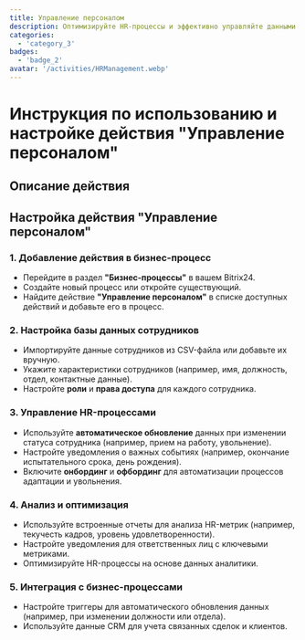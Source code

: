 ```yaml
---
title: Управление персоналом
description: Оптимизируйте HR-процессы и эффективно управляйте данными сотрудников.
categories: 
  - 'category_3'
badges: 
  - 'badge_2'
avatar: '/activities/HRManagement.webp'
---
```

# Инструкция по использованию и настройке действия "Управление персоналом"

## Описание действия

## **Настройка действия "Управление персоналом"**

### 1. Добавление действия в бизнес-процесс
- Перейдите в раздел **"Бизнес-процессы"** в вашем Bitrix24.
- Создайте новый процесс или откройте существующий.
- Найдите действие **"Управление персоналом"** в списке доступных действий и добавьте его в процесс.

### 2. Настройка базы данных сотрудников
- Импортируйте данные сотрудников из CSV-файла или добавьте их вручную.
- Укажите характеристики сотрудников (например, имя, должность, отдел, контактные данные).
- Настройте **роли** и **права доступа** для каждого сотрудника.

### 3. Управление HR-процессами
- Используйте **автоматическое обновление** данных при изменении статуса сотрудника (например, прием на работу, увольнение).
- Настройте уведомления о важных событиях (например, окончание испытательного срока, день рождения).
- Включите **онбординг** и **офбординг** для автоматизации процессов адаптации и увольнения.

### 4. Анализ и оптимизация
- Используйте встроенные отчеты для анализа HR-метрик (например, текучесть кадров, уровень удовлетворенности).
- Настройте уведомления для ответственных лиц с ключевыми метриками.
- Оптимизируйте HR-процессы на основе данных аналитики.

### 5. Интеграция с бизнес-процессами
- Настройте триггеры для автоматического обновления данных (например, при изменении должности или отдела).
- Используйте данные CRM для учета связанных сделок и клиентов.